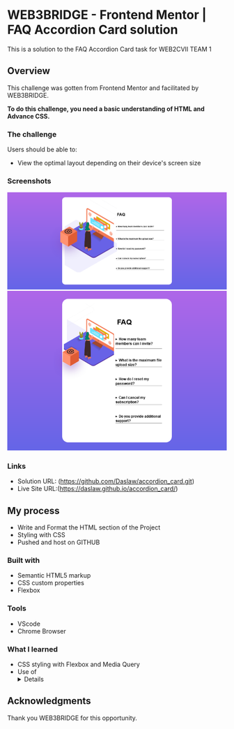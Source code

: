 # WEB3BRIDGE - Frontend Mentor | FAQ Accordion Card solution

This is a solution to the FAQ Accordion Card task for WEB2CVII TEAM 1

## Overview

This challenge was gotten from Frontend Mentor and facilitated by WEB3BRIDGE.

**To do this challenge, you need a basic understanding of HTML and Advance CSS.**

### The challenge

Users should be able to:

- View the optimal layout depending on their device's screen size

### Screenshots

![](./assets/images/Screenshot%202022-08-21%20at%2022-08-43%20Frontend%20Mentor%20FAQ%20Accordion%20Card.png)
![](./assets/images/Screen%20Shot%202022-08-21%20at%2022.13.33.png)

### Links

- Solution URL: (https://github.com/Daslaw/accordion_card.git)
- Live Site URL:(https://daslaw.github.io/accordion_card/)

## My process

- Write and Format the HTML section of the Project
- Styling with CSS
- Pushed and host on GITHUB 

### Built with

- Semantic HTML5 markup
- CSS custom properties
- Flexbox

### Tools

- VScode
- Chrome Browser

### What I learned

- CSS styling with Flexbox and Media Query
- Use of <details> html tag

## Acknowledgments

Thank you WEB3BRIDGE for this opportunity.